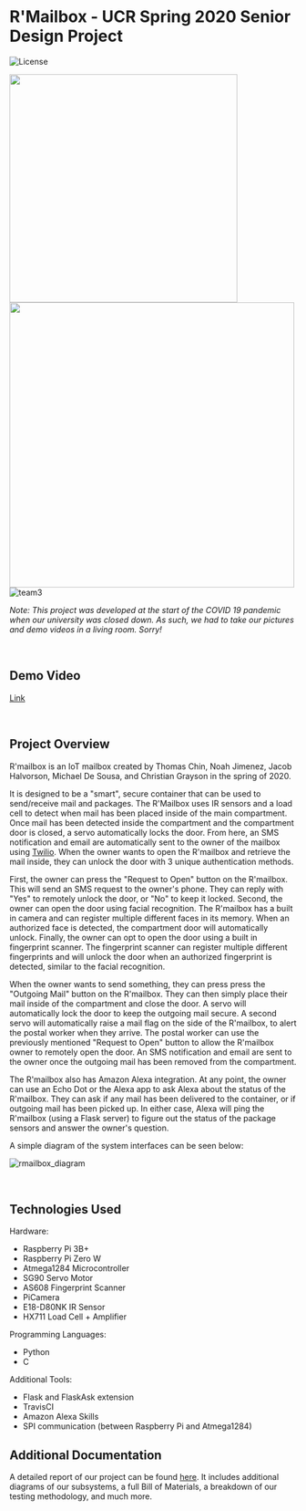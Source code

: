 # R'Mailbox - UCR Spring 2020 Senior Design Project

![License](http://img.shields.io/github/license/mrthomaschin/CS179J-Team3)

<img src="https://user-images.githubusercontent.com/22509729/119739432-159cac00-be37-11eb-827e-dae3f5d5c7ae.png" width="400" /> <img src="https://user-images.githubusercontent.com/22509729/119739411-0ddd0780-be37-11eb-8a68-b3327f03c319.png" width="500" /> 
![team3](https://user-images.githubusercontent.com/22509729/119741248-2b5fa080-be3a-11eb-9956-410119fca1cd.png)

*Note: This project was developed at the start of the COVID 19 pandemic when our university was closed down. As such, we had to take our pictures and demo videos in a living room. Sorry!*

<br>

## Demo Video

[Link](https://youtube.com)

<br>

## Project Overview

R'mailbox is an IoT mailbox created by Thomas Chin, Noah Jimenez, Jacob Halvorson, Michael De Sousa, and Christian Grayson in the spring of 2020. 

It is designed to be a "smart", secure container that can be used to send/receive mail and packages. The R'Mailbox uses IR sensors and a load cell to detect when mail has been placed inside of the main compartment. Once mail has been detected inside the compartment and the compartment door is closed, a servo automatically locks the door. From here, an SMS notification and email are automatically sent to the owner of the mailbox using [Twilio](https://www.twilio.com/). When the owner wants to open the R'mailbox and retrieve the mail inside, they can unlock the door with 3 unique authentication methods.

First, the owner can press the "Request to Open" button on the R'mailbox. This will send an SMS request to the owner's phone. They can reply with "Yes" to remotely unlock the door, or "No" to keep it locked. Second, the owner can open the door using facial recognition. The R'mailbox has a built in camera and can register multiple different faces in its memory. When an authorized face is detected, the compartment door will automatically unlock. Finally, the owner can opt to open the door using a built in fingerprint scanner. The fingerprint scanner can register multiple different fingerprints and will unlock the door when an authorized fingerprint is detected, similar to the facial recognition.

When the owner wants to send something, they can press press the "Outgoing Mail" button on the R'mailbox. They can then simply place their mail inside of the compartment and close the door. A servo will automatically lock the door to keep the outgoing mail secure. A second servo will automatically raise a mail flag on the side of the R'mailbox, to alert the postal worker when they arrive. The postal worker can use the previously mentioned "Request to Open" button to allow the R'mailbox owner to remotely open the door. An SMS notification and email are sent to the owner once the outgoing mail has been removed from the compartment. 

The R'mailbox also has Amazon Alexa integration. At any point, the owner can use an Echo Dot or the Alexa app to ask Alexa about the status of the R'mailbox. They can ask if any mail has been delivered to the container, or if outgoing mail has been picked up. In either case, Alexa will ping the R'mailbox (using a Flask server) to figure out the status of the package sensors and answer the owner's question.

A simple diagram of the system interfaces can be seen below: 

![rmailbox_diagram](https://user-images.githubusercontent.com/22509729/119742026-c1e09180-be3b-11eb-9d0f-ecfbbb50c89b.png)

<br>

## Technologies Used

Hardware:
- Raspberry Pi 3B+
- Raspberry Pi Zero W
- Atmega1284 Microcontroller 
- SG90 Servo Motor
- AS608 Fingerprint Scanner
- PiCamera
- E18-D80NK IR Sensor
- HX711 Load Cell + Amplifier

Programming Languages:
- Python
- C

Additional Tools:
- Flask and FlaskAsk extension
- TravisCI
- Amazon Alexa Skills
- SPI communication (between Raspberry Pi and Atmega1284)

## Additional Documentation

A detailed report of our project can be found [here](https://drive.google.com/file/d/1L6dqv_ulrA3YTHF-tuNcpjMuraq7k0kp/view?usp=sharing). It includes additional diagrams of our subsystems, a full Bill of Materials, a breakdown of our testing methodology, and much more.
